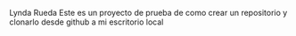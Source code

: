 Lynda Rueda
Este es un proyecto de prueba de como crear un repositorio y clonarlo desde github a mi escritorio local